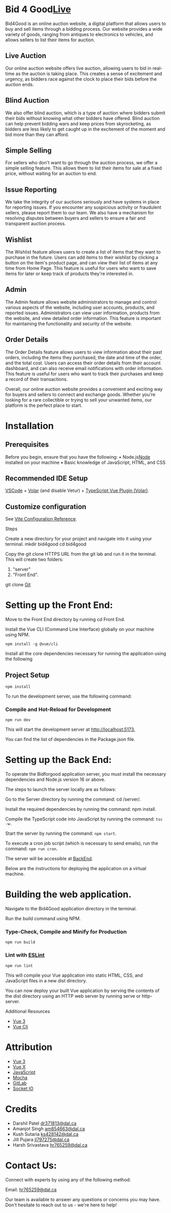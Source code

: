 # Bid 4 Good[Live](http://csci5308vm5.research.cs.dal.ca:5173/)

Bid4Good is an online auction website, a digital platform that allows users to buy and sell items through a bidding process. Our website provides a wide variety of goods, ranging from antiques to electronics to vehicles, and allows sellers to list their items for auction.

## Live Auction

Our online auction website offers live auction, allowing users to bid in real-time as the auction is taking place. This creates a sense of excitement and urgency, as bidders race against the clock to place their bids before the auction ends.

## Blind Auction

We also offer blind auction, which is a type of auction where bidders submit their bids without knowing what other bidders have offered. Blind auction can help prevent bidding wars and keep prices from skyrocketing, as bidders are less likely to get caught up in the excitement of the moment and bid more than they can afford.

## Simple Selling

For sellers who don't want to go through the auction process, we offer a simple selling feature. This allows them to list their items for sale at a fixed price, without waiting for an auction to end.

## Issue Reporting

We take the integrity of our auctions seriously and have systems in place for reporting issues. If you encounter any suspicious activity or fraudulent sellers, please report them to our team. We also have a mechanism for resolving disputes between buyers and sellers to ensure a fair and transparent auction process.

## Wishlist

The Wishlist feature allows users to create a list of items that they want to purchase in the future. Users can add items to their wishlist by clicking a button on the item's product page, and can view their list of items at any time from Home Page. This feature is useful for users who want to save items for later or keep track of products they're interested in.

## Admin

The Admin feature allows website administrators to manage and control various aspects of the website, including user accounts, products, and reported issues. Administrators can view user information, products from the website, and view detailed order information. This feature is important for maintaining the functionality and security of the website.

## Order Details

The Order Details feature allows users to view information about their past orders, including the items they purchased, the date and time of the order, and the total cost. Users can access their order details from their account dashboard, and can also receive email notifications with order information. This feature is useful for users who want to track their purchases and keep a record of their transactions.


Overall, our online auction website provides a convenient and exciting way for buyers and sellers to connect and exchange goods. Whether you're looking for a rare collectible or trying to sell your unwanted items, our platform is the perfect place to start.

# Installation

## Prerequisites

Before you begin, ensure that you have the following:
•	Node.js[Node](https://nodejs.org/en/download) installed on your machine
•	Basic knowledge of JavaScript, HTML, and CSS

## Recommended IDE Setup

[VSCode](https://code.visualstudio.com/) + [Volar](https://marketplace.visualstudio.com/items?itemName=Vue.volar) (and disable Vetur) + [TypeScript Vue Plugin (Volar)](https://marketplace.visualstudio.com/items?itemName=Vue.vscode-typescript-vue-plugin).

## Customize configuration

See [Vite Configuration Reference](https://vitejs.dev/config/).

Steps

Create a new directory for your project and navigate into it using your terminal.
mkdir bid4good cd bid4good 

Copy the git clone HTTPS URL from the git lab and run it in the terminal. 
This will create two folders: 
1) "server"  
2) "Front End".

git clone [Git](https://git.cs.dal.ca/courses/2023-winter/csci-5308/group05) 

# Setting up the Front End: 

Move to the Front End directory by running cd Front End.

Install the Vue CLI (Command Line Interface) globally on your machine using NPM.

`npm install -g @vue/cli `

Install all the core dependencies necessary for running the application using the following 

## Project Setup
`npm install`

To run the development server, use the following command:
### Compile and Hot-Reload for Development
`npm run dev`

This will start the development server at [http://localhost:5173.](url)


You can find the list of dependencies in the Package.json file.

# Setting up the Back End: 

To operate the Bidforgood application server, you must install the necessary dependencies and Node.js version 16 or above.  

The steps to launch the server locally are as follows: 
 
Go to the Server directory by running the command: cd /server/. 
 
Install the required dependencies by running the command: npm install. 
 
Compile the TypeScript code into JavaScript by running the command: `tsc -w.` 
 
Start the server by running the command: `npm start`. 
 
To execute a cron job script (which is necessary to send emails), run the command: `npm run cron`. 
 
The server will be accessible at [BackEnd](http://localhost:3000/). 
 
Below are the instructions for deploying the application on a virtual machine. 


# Building the web application. 

Navigate to the Bid4Good application directory in the terminal.

Run the build command using NPM.

### Type-Check, Compile and Minify for Production
`npm run build`

### Lint with [ESLint](https://eslint.org/)
`npm run lint`

This will compile your Vue application into static HTML, CSS, and JavaScript files in a new dist directory.

You can now deploy your built Vue application by serving the contents of the dist directory using an HTTP web server by running serve or http-server.

Additional Resources

- [Vue 3](https://vuejs.org/guide/introduction.html)
- [Vue Cli](https://cli.vuejs.org/guide/)



# Attribution

- [Vue 3](https://vuejs.org/guide/introduction.html)
- [Vue X](https://vuex.vuejs.org/)
- [JavaScript](https://developer.mozilla.org/en-US/docs/Web/javascript)
- [Mocha](https://mochajs.org)
- [GitLab](https://docs.gitlab.com/runner/)
- [Socket IO](https://socket.io/docs/v4/)


# Credits

- Darshil Patel dr371813@dal.ca
- Amanjot Singh am854663@dal.ca
- Kush Sutaria ks428142@dal.ca
- Jill Pujara jl797275@dal.ca
- Harsh Srivastava hr765259@dal.ca



# Contact Us:

Connect with experts by using any of the following method:

Email: hr765259@dal.ca

Our team is available to answer any questions or concerns you may have. Don't hesitate to reach out to us - we're here to help!
